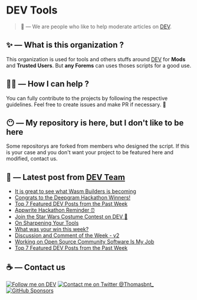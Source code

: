 # DEV Tools

> 🔧 — We are people who like to help moderate articles on [DEV](https://dev.to).

## ✨ — What is this organization ?

This organization is used for tools and others stuffs around [DEV](https://dev.to) for **Mods** and **Trusted Users**. But __any Forems__ can uses thoses scripts for a good use.


## 💪🏼 — How I can help ?

You can fully contribute to the projects by following the respective guidelines. Feel free to create issues and make PR if necessary. 🎉

## 😶 — My repository is here, but I don't like to be here

Some repositorys are forked from members who designed the script. If this is your case and you don't want your project to be featured here and modified, contact us.

## 📝 — Latest post from [DEV Team](https://dev.to/devteam)

<!-- BLOG-POST-LIST:START -->
- [It is great to see what Wasm Builders is becoming](https://dev.to/devteam/it-is-great-to-see-what-wasm-builders-is-becoming-272j)
- [Congrats to the Deepgram Hackathon Winners!](https://dev.to/devteam/congrats-to-the-deepgram-hackathon-winners-586i)
- [Top 7 Featured DEV Posts from the Past Week](https://dev.to/devteam/top-7-featured-dev-posts-from-the-past-week-55c8)
- [Appwrite Hackathon Reminder ⏰](https://dev.to/devteam/appwrite-hackathon-reminder-53ga)
- [Join the Star Wars Costume Contest on DEV 🌌](https://dev.to/devteam/join-the-star-wars-costume-contest-on-dev-4642)
- [On Sharpening Your Tools](https://dev.to/devteam/on-sharpening-your-tools-4jfk)
- [What was your win this week?](https://dev.to/devteam/what-was-your-win-this-week-2ke8)
- [Discussion and Comment of the Week - v2](https://dev.to/devteam/discussion-and-comment-of-the-week-v2-137)
- [Working on Open Source Community Software Is My Job](https://dev.to/devteam/working-on-open-source-community-software-is-my-job-1721)
- [Top 7 Featured DEV Posts from the Past Week](https://dev.to/devteam/top-7-featured-dev-posts-from-the-past-week-1g0f)
<!-- BLOG-POST-LIST:END -->


## ☕ — Contact us

[![Follow me on DEV](https://img.shields.io/badge/dev.to-%2308090A.svg?&style=for-the-badge&logo=dev.to&logoColor=white&alt=devto)](https://dev.to/thomasbnt)
[![Contact me on Twitter @Thomasbnt_](https://img.shields.io/badge/Contact%20me%20on%20Twitter-%231DA1F2.svg?&style=for-the-badge&logo=twitter&logoColor=white&alt=twitter)](https://twitter.com/messages/1142357270-1142357270?text=Hello,%20I%20contact%20you%20from%20devtotools%20&recipient_id=1142357270) [![GitHub Sponsors](https://img.shields.io/badge/Sponsor%20me-%23EA54AE.svg?&style=for-the-badge&logo=github-sponsors&logoColor=white)](https://github.com/sponsors/thomasbnt)


